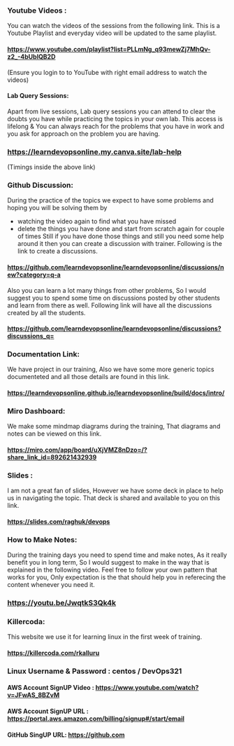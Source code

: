 
### Youtube Videos : 
You can watch the videos of the sessions from the following link. This is a Youtube Playlist and everyday video will be updated to the same playlist.

#### https://www.youtube.com/playlist?list=PLLmNg_q93mewZj7MhQv-z2_-4bUblQB2D
(Ensure you login to to YouTube with right email address to watch the videos)

#### Lab Query Sessions:
Apart from live sessions, Lab query sessions you can attend to clear the doubts you have while practicing the topics in your own lab. 
This access is lifelong & You can always reach for the problems that you have in work and you ask for approach on the problem you are having.

### https://learndevopsonline.my.canva.site/lab-help
(Timings inside the above link)

### Github Discussion:
During the practice of the topics we expect to have some problems and hoping you will be solving them by
  - watching the video again to find what you have missed
  - delete the things you have done and start from scratch again for couple of times
Still if you have done those things and still you need some help around it then you can create a discussion with trainer. Following is the link to create a discussions.

#### https://github.com/learndevopsonline/learndevopsonline/discussions/new?category=q-a

Also you can learn a lot many things from other problems, So I would suggest you to spend some time on discussions posted by other students and learn from there as well. Following link will have all the discussions created by all the students.

#### https://github.com/learndevopsonline/learndevopsonline/discussions?discussions_q=

### Documentation Link:
We have project in our training, Also we have some more generic topics documenteted and all those details are found in this link.

#### https://learndevopsonline.github.io/learndevopsonline/build/docs/intro/

### Miro Dashboard:
We make some mindmap diagrams during the training, That diagrams and notes can be viewed on this link.

#### https://miro.com/app/board/uXjVMZ8nDzo=/?share_link_id=892621432939

### Slides : 
I am not a great fan of slides, However we have some deck in place to help us in navigating the topic. That deck is shared and available to you on this link.

#### https://slides.com/raghuk/devops

### How to Make Notes:
During the training days you need to spend time and make notes, As it really benefit you in long term, So I would suggest to make in the way that is explained in the following video.
Feel free to follow your own pattern that works for you, Only expectation is the that should help you in referecing the content whenever you need it.

### https://youtu.be/JwqtkS3Qk4k

### Killercoda:

This website we use it for learning linux in the first week of training.

#### https://killercoda.com/rkalluru

### Linux Username & Password : centos / DevOps321


#### AWS Account SignUP Video :	 https://www.youtube.com/watch?v=JFwAS_8BZvM
#### AWS Account SignUP URL :	   https://portal.aws.amazon.com/billing/signup#/start/email

#### GitHub SingUP URL: https://github.com


